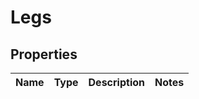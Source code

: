 

# Legs


## Properties

| Name | Type | Description | Notes |
|------------ | ------------- | ------------- | -------------|



